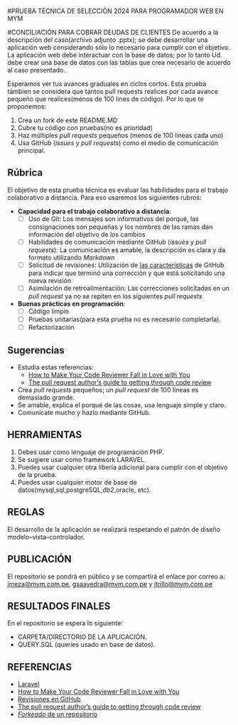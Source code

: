 #PRUEBA TÉCNICA DE SELECCIÓN 2024 PARA PROGRAMADOR WEB EN MYM

#CONCILIACIÓN PARA COBRAR DEUDAS DE CLIENTES
De acuerdo a la descripción del caso(archivo adjunto .pptx); se debe desarrollar una aplicación web considerando sólo lo necesario para cumplir con el objetivo. La aplicación web debe interactuar con la base de datos; por lo tanto Ud. debe crear una base de datos con las tablas que crea necesario de acuerdo al caso presentado.

Esperamos ver tus avances graduales en ciclos cortos. Esta prueba támbien se considera que tantos pull requests realices por cada avance pequeño que realices(menos de 100 lines de código). Por lo que te proponemos:

1. Crea un fork de este README.MD
2. Cubre tu código con pruebas(no es prioridad)
3. Haz múltiples _pull requests_ pequeños (menos de 100 líneas cada uno)
4. Usa GitHub (_issues_ y _pull requests_) como el medio de comunicación principal.

## Rúbrica
El objetivo de esta prueba técnica es evaluar las habilidades para el trabajo colaborativo a distancia. Para eso usaremos los siguientes rubros:

- **Capacidad para el trabajo colaborativo a distancia**:
  - [ ] Uso de Git: Los mensajes son informativos del porqué, las consignaciones son pequeñas y los
    nombres de las ramas dan información del objetivo de los cambios
  - [ ] Habilidades de comunicación mediante GitHub (_issues_ y _pull requests_): La comunicación es
    amable, la descripción es clara y da formato utilizando _Markdown_
  - [ ] Solicitud de revisiones: Utilización de [las
    características](https://docs.github.com/en/github/collaborating-with-issues-and-pull-requests/requesting-a-pull-request-review)
    de GitHub para indicar que terminó una corrección y que está solicitando una nueva revisión
  - [ ] Asimilación de retroalimentación: Las correcciones solicitadas en un _pull request_ ya no se
    repiten en los siguientes _pull requests_

- **Buenas prácticas en programación**:
  - [ ] Código limpio
  - [ ] Pruebas unitarias(para esta prueba no es necesario completarla).
  - [ ] Refactorización

## Sugerencias
- Estudia estas referencias:
    - [How to Make Your Code Reviewer Fall in Love with You](https://mtlynch.io/code-review-love/)
    - [The pull request author’s guide to getting through code review](https://google.github.io/eng-practices/review/developer/)
- Crea _pull requests_ pequeños; un _pull request_ de 100 líneas es demasiado grande.
- Se amable, explica el porqué de las cosas, usa lenguaje simple y claro.
- Comunícate mucho y hazlo mediante GitHub.

## HERRAMIENTAS
1. Debes usar como lenguaje de programación PHP. 
2. Se sugiere usar como framework LARAVEL.
3. Puedes usar cualquier otra libería adicional para cumplir con el objetivo de la prueba.
4. Puedes usar cualquier motor de base de datos(mysql,sql,postgreSQL,db2,oracle, etc).

## REGLAS
El desarrollo de la aplicación se realizará respetando el patrón de diseño modelo–vista–controlador.

## PUBLICACIÓN
El repositorio se pondrá en público y se compartirá el enlace por correo a: jmeza@mym.com.pe, gsaavedra@mym.com.pe y jtrillo@mym.com.pe 

## RESULTADOS FINALES
En el repositorio se espera lo siguiente:
- CARPETA/DIRECTORIO DE LA APLICACIÓN.
- QUERY.SQL (queries usado en base de datos).


## REFERENCIAS
- [Laravel]([https://laravel.com/docs/10.x)
- [How to Make Your Code Reviewer Fall in Love with You](https://mtlynch.io/code-review-love/)
- [Revisiones en GitHub](https://docs.github.com/en/github/collaborating-with-issues-and-pull-requests/requesting-a-pull-request-review)
- [The pull request author’s guide to getting through code review](https://google.github.io/eng-practices/review/developer/)
- [_Forkeado_ de un repositorio](https://docs.github.com/en/github/getting-started-with-github/fork-a-repo)
